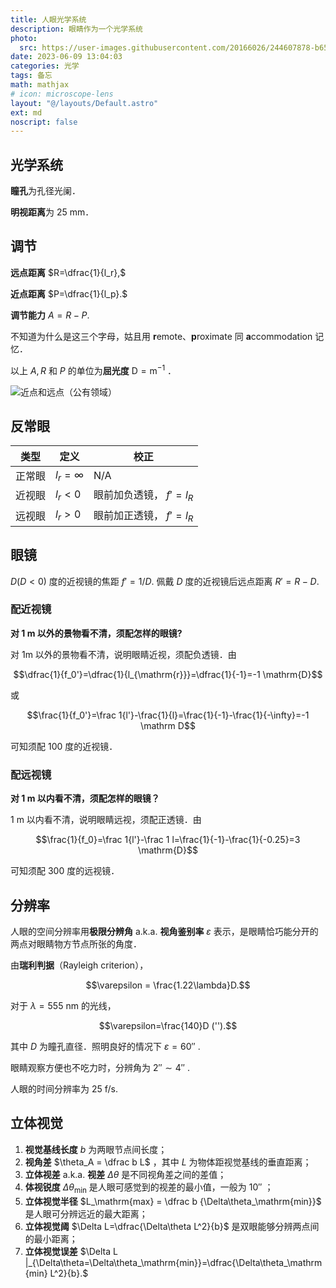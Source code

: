 ```yaml
---
title: 人眼光学系统
description: 眼睛作为一个光学系统
photo:
  src: https://user-images.githubusercontent.com/20166026/244607878-b6545089-1788-4adc-bcde-c2bdaca67b1b.jpg
date: 2023-06-09 13:04:03
categories: 光学
tags: 备忘
math: mathjax
# icon: microscope-lens
layout: "@/layouts/Default.astro"
ext: md
noscript: false
---
```


## 光学系统

**瞳孔**为孔径光阑．

**明视距离**为 25 mm．

## 调节

**远点距离** $R=\dfrac{1}{l_r},$

**近点距离** $P=\dfrac{1}{l_p}.$

**调节能力** $A = R - P.$

不知道为什么是这三个字母，姑且用 **r**emote、**p**roximate 同 **a**ccommodation 记忆．

以上 $A, R$ 和 $P$ 的单位为**屈光度** $\mathrm D = \mathrm m^{-1}$ ．

![近点和远点（公有领域）](https://upload.wikimedia.org/wikipedia/commons/e/ea/Accommodation_%28PSF%29.svg)

## 反常眼

| 类型   | 定义         | 校正                    |
| ------ | ------------ | ----------------------- |
| 正常眼 | $l_r=\infty$ | N/A                     |
| 近视眼 | $l_r<0$      | 眼前加负透镜， $f'=l_R$ |
| 远视眼 | $l_r>0$      | 眼前加正透镜， $f'=l_R$ |

## 眼镜

$D (D<0)$ 度的近视镜的焦距 $f'=1/D.$ 佩戴 $D$ 度的近视镜后远点距离 $R'=R-D.$

### 配近视镜

<b>对 $1\ \mathrm m$ 以外的景物看不清，须配怎样的眼镜?</b>

对 $1 \mathrm{m}$ 以外的景物看不清，说明眼睛近视，须配负透镜．由

$$\dfrac{1}{f_0'}=\dfrac{1}{l_{\mathrm{r}}}=\dfrac{1}{-1}=-1 \mathrm{D}$$

或

$$\frac{1}{f_0'}=\frac 1{l'}-\frac{1}{l}=\frac{1}{-1}-\frac{1}{-\infty}=-1 \mathrm D$$

可知须配 $100$ 度的近视镜．

### 配远视镜

<b>对 $1\ \mathrm m$ 以内看不清，须配怎样的眼镜？</b>

${1\ \mathrm{m}}$ 以内看不清，说明眼睛远视，须配正透镜．由

$$\frac{1}{f_0}=\frac 1{l'}-\frac 1 l=\frac{1}{-1}-\frac{1}{-0.25}=3 \mathrm{D}$$

可知须配 $300$ 度的远视镜．

## 分辨率

人眼的空间分辨率用**极限分辨角** a.k.a. **视角鉴别率** $\varepsilon$ 表示，是眼睛恰巧能分开的两点对眼睛物方节点所张的角度．

由**瑞利判据**（Rayleigh criterion），

$$\varepsilon = \frac{1.22\lambda}D.$$

对于 $\lambda=555\ \mathrm{nm}$ 的光线，

$$\varepsilon=\frac{140}D ('').$$

其中 $D$ 为瞳孔直径．照明良好的情况下 $\varepsilon=60''$ .

眼睛观察方便也不吃力时，分辨角为 $2''\sim 4''$ .

人眼的时间分辨率为 $25\ \mathrm{f/s}.$

## 立体视觉

1. **视觉基线长度** $b$ 为两眼节点间长度；
2. **视角差** $\theta_A = \dfrac b L$ ，其中 $L$ 为物体距视觉基线的垂直距离；
3. **立体视差** a.k.a. **视差** $\Delta\theta$ 是不同视角差之间的差值；
4. **体视锐度** $\Delta\theta_{\mathrm{min}}$ 是人眼可感觉到的视差的最小值，一般为 $10''$ ；
5. **立体视觉半径** $L_\mathrm{max} = \dfrac b {\Delta\theta_\mathrm{min}}$ 是人眼可分辨远近的最大距离；
6. **立体视觉阈** $\Delta L=\dfrac{\Delta\theta L^2}{b}$ 是双眼能够分辨两点间的最小距离；
7. **立体视觉误差** $\Delta L |_{\Delta\theta=\Delta\theta_\mathrm{min}}=\dfrac{\Delta\theta_\mathrm{min} L^2}{b}.$ <script src="https://unpkg.com/@lottiefiles/lottie-player@latest/dist/lottie-player.js"></script>
<lottie-player src="https://assets9.lottiefiles.com/packages/lf20_hbWhzLFJJc.json" mode="bounce" background="transparent"  speed="0.9"  style="width: 64px; height: 64px;"  loop  autoplay></lottie-player>
